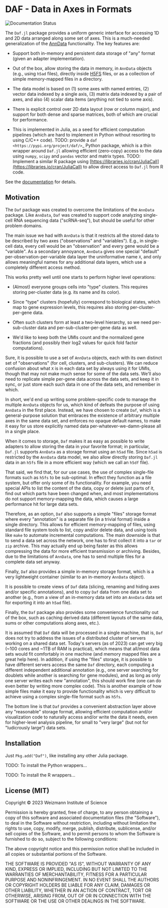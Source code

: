# DAF - Data in Axes in Formats

![Documentation Status](https://readthedocs.org/projects/daf.jl/badge/?version=latest)

The `Daf.jl` package provides a uniform generic interface for accessing 1D and 2D data arranged along some set of axes.
This is a much-needed generalization of the [AnnData](https://pypi.org/project/anndata) functionality. The key
features are:

  - Support both in-memory and persistent data storage of "any" format (given an adapter implementation).

  - Out of the box, allow storing the data in memory, in `AnnData` objects (e.g., using `h5ad` files), directly inside
    [H5FS](https://hdfgroup.org/) files, or as a collection of simple memory-mapped files in a directory.
  - The data model is based on (1) some axes with named entries, (2) vector data indexed by a single axis, (3) matrix data
    indexed by a pair of axes, and also (4) scalar data items (anything not tied to some axis).
  - There is explicit control over 2D data layout (row or column major), and support for both dense and sparse matrices,
    both of which are crucial for performance.
  - This is implemented in Julia, as a seed for efficient computation pipelines (which are hard to implement in Python
    without resorting to using C/C++ code). TODO: provide a `daf <https://pypi.org/project/daf/>`_ Python package, which
    is a thin wrapper around `Daf.jl` allowing efficient (zero-copy) access to the data using `numpy`, `scipy` and
    `pandas` vector and matrix types. TODO: Implement a similar R package using
    [https://libraries.io/cran/JuliaCall](https://libraries.io/cran/JuliaCall) to allow direct access to `Daf.jl` from R
    code.

See the [documentation](https://daf.jl.readthedocs.io/en/latest/) for details.

## Motivation

The `Daf` package was created to overcome the limitations of the `AnnData` package. Like `AnnData`, `Daf` was created to
support code analyzing single-cell RNA sequencing data ("scRNA-seq"), but should be useful for other problem domains.

The main issue we had with `AnnData` is that it restricts all the stored data to be described by two axes
("observations" and "variables"). E.g., in single-cell data, every cell would be an "observation" and every gene would
be a "variable". As a secondary annoyance, `AnnData` gives one special "default" per-observation-per-variable data layer
the uninformative name `X`, and only allows meaningful names for any additional data layers, which use a completely
different access method.

This works pretty well until one starts to perform higher level operations:

  - (Almost) everyone groups cells into "type" clusters. This requires storing per-cluster data (e.g. its name and its
    color).

  - Since "type" clusters (hopefully) correspond to biological states, which map to gene expression levels, this requires
    also storing per-cluster-per-gene data.
  - Often such clusters form at least a two-level hierarchy, so we need per-sub-cluster data and per-sub-cluster-per-gene
    data as well.
  - We'd like to keep both the UMIs count and the normalized gene fractions (and possibly their log2 values for quick
    fold factor computations).

Sure, it is possible to use a set of `AnnData` objects, each with its own distinct set of "observations" (for cell,
clusters, and sub-clusters). We can reduce confusion about what `X` is in each data set by always using it for UMIs,
though that may not make much sense for some of the data sets. We'll also need to replicate simple per-gene data across
the data sets, and keep it in sync, or just store each such data in one of the data sets, and remember in which.

In short, we'd end up writing some problem-specific code to manage the multiple `AnnData` objects for us, which kind of
defeats the purpose of using `AnnData` in the first place. Instead, we have chosen to create `Daf`, which is a
general-purpose solution that embraces the existence of arbitrary multiple axes in the same data set, and enforces no
opaque default names, to make it easy for us store explicitly named data per-whatever-we-damn-please all in a single
place.

When it comes to storage, `Daf` makes it as easy as possible to write adapters to allow storing the data in your
favorite format; in particular, `Daf.jl` supports `AnnData` as a storage format using an `h5ad` file. Since `h5ad` is
restricted by the `AnnData` data model, we also allow directly storing `Daf.jl` data in an `h5fs` file in a more
efficient way (which we call an `h5df` file).

That said, we find that, for our use cases, the use of complex single-file formats such as `h5fs` to be sub-optimal. In
effect they function as a file system, but offer only some of its functionality. For example, you need special APIs to
list the content of the data, copy or delete just parts of it, find out which parts have been changed when, and most
implementations do not support memory-mapping the data, which causes a large performance hit for large data sets.

Therefore, as an option, `Daf` also supports a simple "files" storage format where every "annotation" is a separate file
(in a trivial format) inside a single directory. This allows for efficient memory-mapping of files, using standard file
system tools to list, copy and/or delete data, and using tools like `make` to automate incremental computations. The
main downside is that to send a data set across the network, one has to first collect it into a `tar` or `zip` archive.
This may actually end up being faster as this allows compressing the data for more efficient transmission or archiving.
Besides, due to the limitations of `AnnData`, one has to send multiple files for a complete data set anyway.

Finally, `Daf` also provides a simple in-memory storage format, which is a very lightweight container (similar to an
in-memory `AnnData` object).

It is possible to create views of `Daf` data (slicing, renaming and hiding axes and/or specific annotations), and to
copy `Daf` data from one data set to another (e.g., from a view of an in-memory data set into an `AnnData` data set for
exporting it into an `h5ad` file).

Finally, the `Daf` package also provides some convenience functionality out of the box, such as caching derived data
(different layouts of the same data, sums or other computations along axes, etc.).

It is assumed that `Daf` data will be processed in a single machine, that is, `Daf` does not try to address the issues
of a distributed cluster of servers working on a shared data set. Today's servers (as of 2023) can get very big (~100
cores and ~1TB of RAM is practical), which means that all/most data sets would fit comfortably in one machine (and
memory mapped files are a great help here). In addition, if using the "files" storage, it is possible to have different
servers access the same `Daf` directory, each computing a different independent additional annotation (e.g., one server
searching for doublets while another is searching for gene modules), and as long as only one server writes each new
"annotation", this should work fine (one can do even better by writing more complex code). This is another example of
how simple files make it easy to provide functionality which is very difficult to achieve using a complex single-file
format such as `h5fs`.

The bottom line is that `Daf` provides a convenient abstraction layer above any "reasonable" storage format, allowing
efficient computation and/or visualization code to naturally access and/or write the data it needs, even for
higher-level analysis pipeline, for small to "very large" (but not for "ludicrously large") data sets.

## Installation

Just `Pkg.add("Daf")`, like installing any other Julia package.

TODO: To install the Python wrappers...

TODO: To install the R wrappers...

## License (MIT)

Copyright © 2023 Weizmann Institute of Science

Permission is hereby granted, free of charge, to any person obtaining a copy of this software and associated
documentation files (the "Software"), to deal in the Software without restriction, including without limitation the
rights to use, copy, modify, merge, publish, distribute, sublicense, and/or sell copies of the Software, and to permit
persons to whom the Software is furnished to do so, subject to the following conditions:

The above copyright notice and this permission notice shall be included in all copies or substantial portions of the
Software.

THE SOFTWARE IS PROVIDED "AS IS", WITHOUT WARRANTY OF ANY KIND, EXPRESS OR IMPLIED, INCLUDING BUT NOT LIMITED TO THE
WARRANTIES OF MERCHANTABILITY, FITNESS FOR A PARTICULAR PURPOSE AND NONINFRINGEMENT. IN NO EVENT SHALL THE AUTHORS OR
COPYRIGHT HOLDERS BE LIABLE FOR ANY CLAIM, DAMAGES OR OTHER LIABILITY, WHETHER IN AN ACTION OF CONTRACT, TORT OR
OTHERWISE, ARISING FROM, OUT OF OR IN CONNECTION WITH THE SOFTWARE OR THE USE OR OTHER DEALINGS IN THE SOFTWARE.
